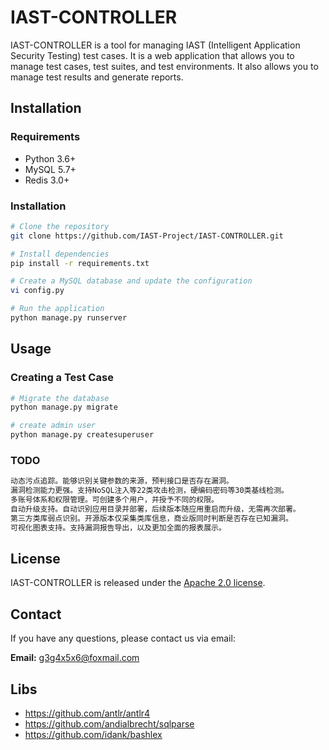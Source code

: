 # IAST-CONTROLLER

IAST-CONTROLLER is a tool for managing IAST (Intelligent Application Security Testing) test cases. It is a web application that allows you to manage test cases, test suites, and test environments. It also allows you to manage test results and generate reports.

## Installation

### Requirements

- Python 3.6+
- MySQL 5.7+
- Redis 3.0+

### Installation

```bash
# Clone the repository
git clone https://github.com/IAST-Project/IAST-CONTROLLER.git

# Install dependencies
pip install -r requirements.txt

# Create a MySQL database and update the configuration
vi config.py

# Run the application
python manage.py runserver
```

## Usage

### Creating a Test Case

```bash
# Migrate the database
python manage.py migrate

# create admin user
python manage.py createsuperuser
```

### TODO

```bash
动态污点追踪。能够识别关键参数的来源，预判接口是否存在漏洞。
漏洞检测能力更强。支持NoSQL注入等22类攻击检测，硬编码密码等30类基线检测。
多账号体系和权限管理。可创建多个用户，并授予不同的权限。
自动升级支持。自动识别应用目录并部署，后续版本随应用重启而升级，无需再次部署。
第三方类库弱点识别。开源版本仅采集类库信息，商业版同时判断是否存在已知漏洞。
可视化图表支持。支持漏洞报告导出，以及更加全面的报表展示。
```

## License

IAST-CONTROLLER is released under the [Apache 2.0 license](LICENSE).

## Contact

If you have any questions, please contact us via email:

**Email:** g3g4x5x6@foxmail.com

## Libs

- https://github.com/antlr/antlr4
- https://github.com/andialbrecht/sqlparse
- https://github.com/idank/bashlex
